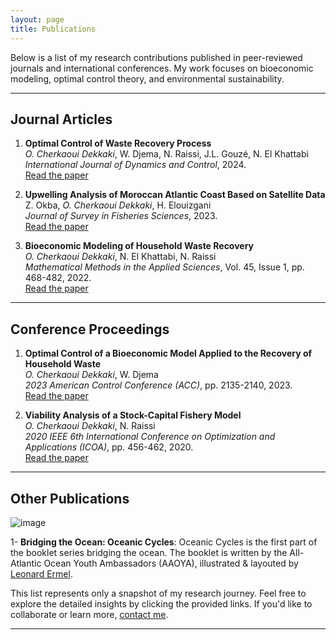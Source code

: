 ```yaml
---
layout: page
title: Publications
---
```



Below is a list of my research contributions published in peer-reviewed journals and international conferences. My work focuses on bioeconomic modeling, optimal control theory, and environmental sustainability.

---

## **Journal Articles**

1. **Optimal Control of Waste Recovery Process**  
   *O. Cherkaoui Dekkaki*, W. Djema, N. Raissi, J.L. Gouzé, N. El Khattabi  
   *International Journal of Dynamics and Control*, 2024.  
   [Read the paper](https://doi.org/10.1007/s40435-024-01484-7)

2. **Upwelling Analysis of Moroccan Atlantic Coast Based on Satellite Data**  
   Z. Okba, *O. Cherkaoui Dekkaki*, H. Elouizgani  
   *Journal of Survey in Fisheries Sciences*, 2023.  
   [Read the paper](https://www.sifisheriessciences.com/index.php/journal/article/view/1134)

3. **Bioeconomic Modeling of Household Waste Recovery**  
   *O. Cherkaoui Dekkaki*, N. El Khattabi, N. Raissi  
   *Mathematical Methods in the Applied Sciences*, Vol. 45, Issue 1, pp. 468-482, 2022.  
   [Read the paper](https://doi.org/10.1002/mma.7787)

---

## **Conference Proceedings**

1. **Optimal Control of a Bioeconomic Model Applied to the Recovery of Household Waste**  
   *O. Cherkaoui Dekkaki*, W. Djema  
   *2023 American Control Conference (ACC)*, pp. 2135-2140, 2023.  
   [Read the paper](https://doi.org/10.23919/ACC55779.2023.10156431)

2. **Viability Analysis of a Stock-Capital Fishery Model**  
   *O. Cherkaoui Dekkaki*, N. Raissi  
   *2020 IEEE 6th International Conference on Optimization and Applications (ICOA)*, pp. 456-462, 2020.  
   [Read the paper](https://doi.org/10.1109/ICOA49421.2020.9094492)

---


## **Other Publications**

![image](https://github.com/user-attachments/assets/c2905576-7e36-44fd-8b25-bc063f6b7ab0)

1- **Bridging the Ocean: Oceanic Cycles**: Oceanic Cycles is the first part of the booklet series bridging the ocean. The booklet is written by the All-Atlantic Ocean Youth Ambassadors (AAOYA), illustrated & layouted by [Leonard Ermel](https://leonardermel.de/contact/).



This list represents only a snapshot of my research journey. Feel free to explore the detailed insights by clicking the provided links. If you'd like to collaborate or learn more, [contact me](mailto:cherkaouidekkakiothman@gmail.com).


---
